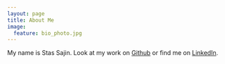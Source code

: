 ```yaml
---
layout: page
title: About Me
image:
  feature: bio_photo.jpg
---
```


My name is Stas Sajin. Look at my work on [Github](https://github.com/stasSajin) or find me on [LinkedIn](https://www.linkedin.com/in/stanislav-sajin-2a1b2aa).
